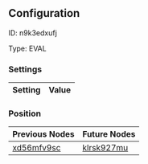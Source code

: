 # <nil>
## Configuration
ID:  n9k3edxufj

Type: EVAL 


### Settings
| Setting | Value  |
| :------------------------ | ---------------------------------------- |
 




### Position
| Previous Nodes | Future Nodes |
| :------------- | ------------ |
| [xd56mfv9sc](./xd56mfv9sc.md) | [klrsk927mu](./klrsk927mu.md) |